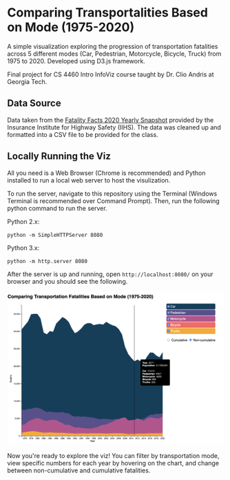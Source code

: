 # Comparing Transportalities Based on Mode (1975-2020)

A simple visualization exploring the progression of transportation fatalities across 5 different modes (Car, Pedestrian, Motorcycle, Bicycle, Truck) from 1975 to 2020. Developed using D3.js framework.  

Final project for CS 4460 Intro InfoViz course taught by Dr. Clio Andris at Georgia Tech.

## Data Source

Data taken from the [Fatality Facts 2020 Yearly Snapshot](https://www.iihs.org/topics/fatality-statistics/detail/yearly-snapshot) provided by the Insurance Institute for Highway Safety (IIHS). The data was cleaned up and formatted into a CSV file to be provided for the class.

## Locally Running the Viz

All you need is a Web Browser (Chrome is recommended) and Python installed to run a local web server to host the visulization.

To run the server, navigate to this repository using the Terminal (Windows Terminal is recommended over Command Prompt). Then, run the following python command to run the server.

Python 2.x:
```
python -m SimpleHTTPServer 8080
```

Python 3.x:
```
python -m http.server 8080
```

After the server is up and running, open `http://localhost:8080/` on your browser and you should see the following.

![Viz Image](/viz-image.png)

Now you're ready to explore the viz! You can filter by transportation mode, view specific numbers for each year by hovering on the chart, and change between non-cumulative and cumulative fatalities.
